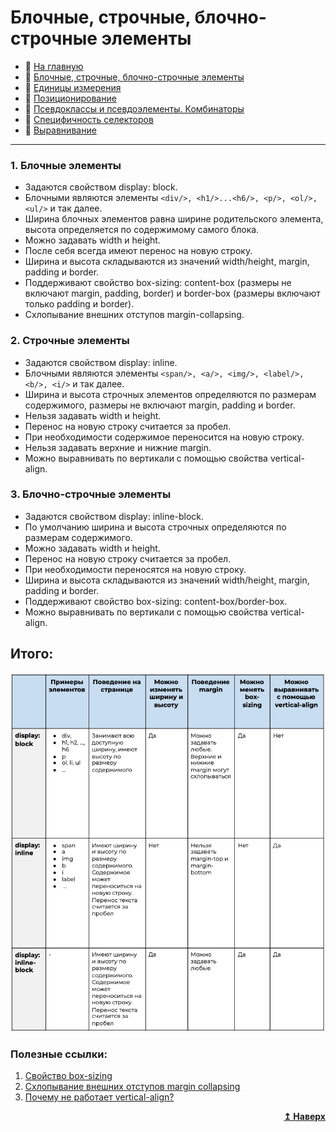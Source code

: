 # Блочные, строчные, блочно-строчные элементы
- :page_with_curl: [На главную](../../../README.md)<br>
- :page_with_curl: [Блочные, строчные, блочно-строчные элементы](./block_inline_inline-block.md)<br>
- :page_with_curl: [Единицы измерения](./units.md)<br>
- :page_with_curl: [Позиционирование](./position.md)<br>
- :page_with_curl: [Псевдоклассы и псевдоэлементы. Комбинаторы](./pseudo_classes_pseudo-elements_combinators.md)<br>
- :page_with_curl: [Специфичность селекторов](./specificity.md)<br>
- :page_with_curl: [Выравнивание](./specificity.md)<br>
---
### 1. Блочные элементы
- Задаются свойством display: block.
- Блочными являются элементы `<div/>, <h1/>...<h6/>, <p/>, <ol/>, <ul/>` и так далее.
- Ширина блочных элементов равна ширине родительского элемента, высота определяется по содержимому самого блока.
- Можно задавать width и height.
- После себя всегда имеют перенос на новую строку.
- Ширина и высота складываются из значений width/height, margin, padding и border.
- Поддерживают свойство box-sizing: content-box (размеры не включают margin, padding, border) и border-box (размеры включают только padding и border).
- Схлопывание внешних отступов margin-collapsing.

### 2. Строчные элементы
- Задаются свойством display: inline.
- Блочными являются элементы `<span/>, <a/>, <img/>, <label/>, <b/>, <i/>` и так далее.
- Ширина и высота строчных элементов определяются по размерам содержимого, размеры не включают margin, padding и border.
- Нельзя задавать width и height.
- Перенос на новую строку считается за пробел.
- При необходимости содержимое переносится на новую строку.
- Нельзя задавать верхние и нижние margin.
- Можно выравнивать по вертикали с помощью свойства vertical-align.

### 3. Блочно-строчные элементы

- Задаются свойством display: inline-block.
- По умолчанию ширина и высота строчных  определяются по размерам содержимого.
- Можно задавать width и height.
- Перенос на новую строку считается за пробел.
- При необходимости переносятся на новую строку.
- Ширина и высота складываются из значений width/height, margin, padding и border.
- Поддерживают свойство box-sizing: content-box/border-box.
- Можно выравнивать по вертикали с помощью свойства vertical-align.

## Итого:
![url](../../img/total_elements.png)
### Полезные ссылки:
1. [Свойство box-sizing](https://developer.mozilla.org/ru/docs/Web/CSS/box-sizing)
2. [Схлопывание внешних отступов margin collapsing](https://developer.mozilla.org/ru/docs/Web/CSS/CSS_Box_Model/Mastering_margin_collapsing)
3. [Почему не работает vertical-align?](https://web-standards.ru/articles/vertical-align/)
<div align="right">
  <b><a href="#">↥ Наверх</a></b>
</div>